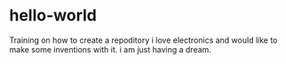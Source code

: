 # hello-world
Training on how to create a repoditory
i love electronics and would like to make some inventions with it.
i am just having a dream.

